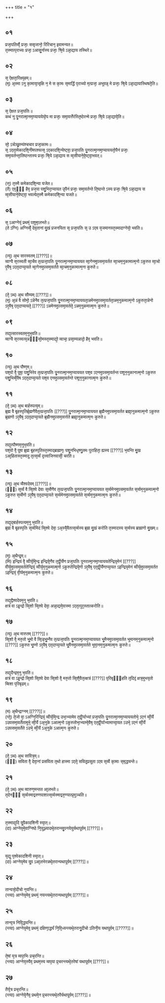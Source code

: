 +++
title = "१"

+++
## ०१
प्रजा᳘पतिर्व्वै᳘ प्रजाः᳘ ससृजानो᳘ रिरिचान᳘ इवामन्यत॥  
त᳘स्मात्प᳘राच्यः प्रजा᳘ ऽआसु᳘र्नास्य प्रजाः᳘ श्रि᳘ये ऽन्ना᳘द्याय तस्थिरे॥  
## ०२
स᳘ ऐक्षता᳘रिक्ष्य᳘हम्॥  
(म᳘) अ᳘स्मा ऽनु का᳘माया᳘सृक्षि न᳘ मे स का᳘मः स᳘मार्द्धि प᳘राच्यो म᳘त्प्रजा᳘ अभूवन्न᳘ मे प्रजाः᳘ श्रि᳘ये ऽन्ना᳘द्यायास्थिषते᳘ति॥  
## ०३
स᳘ ऐक्षत प्रजा᳘पतिः॥  
कथं नु पु᳘नरात्मा᳘नमा᳘प्याययेयो᳘प मा प्रजाः᳘ समा᳘वर्त्तेरंस्ति᳘ष्ठेरन्मे प्रजाः᳘ श्रि᳘ये ऽन्ना᳘द्याये᳘ति॥  
## ०४
सो᳘ ऽर्चञ्छ्रा᳘म्यंश्चचार प्रजा᳘कामः॥  
स᳘ ऽएता᳘मेकादशि᳘नीमपश्यत्स᳘ ऽएकादशि᳘न्येष्ट्वा᳘ प्रजा᳘पतिः पु᳘नरात्मा᳘नमा᳘प्याययतो᳘पैनं प्रजाः᳘ समा᳘वर्तन्ता᳘तिष्ठन्तास्य प्रजाः᳘ श्रि᳘ये ऽन्ना᳘द्याय स व्व᳘सीयाने᳘वे᳘ष्ट्वा᳘भवत्॥  
## ०५
(त्त᳘) त᳘स्मै कमेकादशि᳘न्या यजेत॥  
(तै) एव᳘ᳫं᳘ हैव᳘ प्रज᳘या पशु᳘भिरा᳘प्यायत उ᳘पैनं प्रजाः᳘ समा᳘वर्तन्ते ति᳘ष्ठन्ते ऽस्य प्रजाः᳘ श्रि᳘ये ऽन्ना᳘द्याय स व्व᳘सीयाने᳘वेष्ट्वा᳘ भवत्येत᳘स्मै कमेकादशि᳘न्या यजते॥  
## ०६
स᳘ ऽआग्नेयं᳘ प्रथमं᳘ पशुमा᳘लभते॥  
(ते ऽग्नि) अग्निर्व्वै᳘ देव᳘तानां मु᳘खं प्रजनयिता स᳘ प्रजा᳘पतिः स᳘ उ ऽएव य᳘जमानस्त᳘स्मादाग्नेयो᳘ भवति॥  
## ०७
(त्य᳘) अ᳘थ सारस्वतम् [[???]]॥  
व्वाग्वै स᳘रस्वती व्वा᳘चैव त᳘त्प्रजा᳘पतिः पु᳘नरात्मा᳘नमा᳘प्याययत व्वा᳘गेनमुपसमा᳘वर्तत व्वा᳘चम᳘नुकामात्म᳘नो ऽकुरुत व्वा᳘चो ए᳘वैष᳘ ऽएत᳘दाप्या᳘यते व्वा᳘गेनमुपसमा᳘वर्तते व्वा᳘चम᳘नुकामात्म᳘ना कुरुते॥  
## ०८
(ते᳘ ऽथ) अ᳘थ सौम्यम् [[???]]॥  
(म᳘) अ᳘न्नं वै सोमो᳘ ऽन्नेनैव त᳘त्प्रजा᳘पतिः पु᳘नरात्मा᳘नमा᳘प्याययता᳘न्नमेनमुपसमा᳘वर्तता᳘न्नम᳘नुकमात्म᳘नो ऽकुरुता᳘न्नेनो ऽए᳘वैष᳘ एत᳘दाप्यायते᳘ [[???]] ऽन्नमेनमुपसमा᳘वर्तते᳘ ऽन्नम᳘नुकमात्म᳘नः कुरुते॥  
## ०९
तद्य᳘त्सारस्वतम᳘नुभ᳘वति॥  
व्वाग्वै स᳘रस्वत्य᳘न्नᳫँ᳭सो᳘मस्त᳘स्माद्यो᳘ व्वाचा᳘ प्रसा᳘म्यन्नादो᳘ हैव᳘ भवति॥  
## १०
(त्य᳘) अ᳘थ पौष्ण᳘म्॥  
पश᳘वो वै᳘ पूषा᳘ पशु᳘भिरेव त᳘त्प्रजा᳘पतिः पु᳘नरात्मा᳘नमा᳘प्याययत पश᳘व ऽएनमुपसमा᳘वर्तन्त पशून᳘नुकानात्म᳘नो ऽकुरुत पशु᳘भिर्व्वे᳘वैष ऽएत᳘दाप्या᳘यते पश᳘व एनमुपसमा᳘वर्तन्ते पशून᳘नुकानात्म᳘नः कुरुते॥  
## ११
(ते᳘ ऽथ) अ᳘थ बार्हस्पत्य᳘म्॥  
ब्र᳘ह्म वै बृ᳘हस्प᳘तिर्ब्र᳘ह्मणैवैत᳘त्प्रजा᳘पतिः [[???]] पु᳘नरात्मा᳘नमा᳘प्याययत ब्र᳘ह्मैनमुपसमा᳘वर्तत ब्रह्मा᳘नुकमात्म᳘नो ऽकुरुत ब्र᳘ह्मणो ऽए᳘वैष᳘ ऽएत᳘दाप्या᳘यते ब्र᳘ह्मैनमुपसमा᳘वर्त्तते ब्रह्मा᳘नुकमात्म᳘नः कुरुते॥  
## १२
तद्य᳘त्पौष्णम᳘नुभ᳘वति॥  
पश᳘वो वै᳘ पूषा ब्र᳘ह्म बृ᳘हस्प᳘तिस्त᳘स्माद्ब्राह्मणः᳘ पशू᳘नभिधृष्णु᳘तमः पुराहिता᳘ ह्यस्य [[???]] भ᳘वन्ति मु᳘ख ऽआ᳘हितास्त᳘स्मादु त᳘त्स᳘र्व्वं द᳘त्त्वाजिनवासी᳘ चरति॥  
## १३
(त्य᳘) अ᳘थ व्वैश्वदेवम् [[???]]॥  
(ᳫं᳭) स᳘र्व्वं वै व्वि᳘श्वे देवाः स᳘र्व्वेणैव त᳘त्प्रजा᳘पतिः पु᳘नरात्मा᳘नमा᳘प्याययत स᳘र्व्वमेनमुपसमा᳘वर्तत स᳘र्व्वम᳘नुकमात्म᳘नो ऽकुरुत स᳘र्व्वेणो ऽए᳘वैष᳘ एत᳘दाप्या᳘यते स᳘र्व्वमेनमुपसमा᳘वर्तते स᳘र्व्वम᳘नुकमात्म᳘नः कुरुते॥  
## १४
तद्य᳘द्बार्हस्पत्यम᳘नु भ᳘वति॥  
ब्र᳘ह्म वै बृ᳘हस्प᳘तिः स᳘र्व्वमिदं व्वि᳘श्वे देवा᳘ ऽअ᳘स्यै᳘वैतत्स᳘र्व्वस्य ब्र᳘ह्म मु᳘खं करोति त᳘स्मादस्य स᳘र्व्वस्य ब्राह्मणो मु᳘खम्॥  
## १५
(म᳘) अ᳘थैन्द्र᳘म्॥  
(मि) इन्द्रियं वै᳘ व्वीर्य᳘मि᳘न्द्र इन्द्रिये᳘णैव त᳘द्वी᳘र्येण प्रजा᳘पतिः पुनरात्मा᳘नमा᳘प्याययतेन्द्रिय᳘मेनं [[???]] वीर्य᳘मुपसमा᳘वर्ततेन्द्रियं᳘ व्वीर्य᳘म᳘नुकमात्म᳘नो ऽकुरुतेन्द्रिये᳘णो ऽए᳘वैष᳘ एत᳘द्वी᳘र्येणाप्या᳘यत ऽइन्द्रिय᳘मेनं व्वीर्य᳘मुपसमा᳘वर्तत ऽइन्द्रियं᳘ वी᳘र्यम᳘नुकमात्म᳘नः कुरुते॥  
## १६
तद्य᳘द्वैश्वदेवम᳘नु भ᳘वति॥  
क्षत्रं वा ऽइ᳘न्द्रो व्वि᳘शो व्वि᳘श्वे देवा᳘ अन्ना᳘द्यमे᳘वास्मा ऽएत᳘त्पुर᳘स्तात्करोति॥  
## १७
(त्य᳘) अ᳘थ मारुतम् [[???]]॥  
व्वि᳘शो वै᳘ मरु᳘तो भू᳘मो वै व्वि᳘ड्भू᳘म्नैव त᳘त्प्रजा᳘पतिः पु᳘नरात्मा᳘नमा᳘प्याययत भू᳘मैनमुपसमा᳘वर्तत भूमानम᳘नुकमात्म᳘नो [[???]] ऽकुरुत भू᳘म्नो ऽए᳘वैष᳘ एत᳘दाप्या᳘यते भू᳘मैनमुपसमा᳘वर्तते भूमा᳘नम᳘नुकमात्म᳘नः कुरुते॥  
## १८
तद्य᳘दैन्द्रम᳘नु भ᳘वति॥  
क्षत्रं वा ऽइ᳘न्द्रो व्वि᳘शो व्वि᳘श्वे देवा व्वि᳘शो वै᳘ मरु᳘तो व्वि᳘शै᳘वैत᳘त्क्षत्रं [[???]] प᳘रिबृᳫं᳭हति त᳘दिदं᳘ क्षत्र᳘मुभय᳘तो व्विशा प᳘रिबृढम्॥  
## १९
(म) अ᳘थैन्द्राग्नम् [[???]]॥  
(न्ते᳘) ते᳘जो वा᳘ ऽअग्नि᳘रिन्द्रियं᳘ व्वीर्य᳘मि᳘न्द्र उभा᳘भ्यामेव त᳘द्वी᳘र्याभ्यां प्रजा᳘पतिः पु᳘नरात्मा᳘नमा᳘प्याययतोभे᳘ ऽएनं व्वी᳘र्ये ऽउपसमा᳘वर्तेतामुभे᳘ व्वी᳘र्ये ऽअ᳘नुके ऽआत्म᳘नो ऽकुरुतोभा᳘भ्याम्वे᳘वैष᳘ एत᳘द्वी᳘र्याभ्यामाप्या᳘यत ऽउभे᳘ ऽएनं व्वी᳘र्ये ऽउपसमा᳘वर्तेते ऽउभे᳘ व्वी᳘र्ये ऽअ᳘नुके ऽआत्म᳘नः कुरुते॥  
## २०
(ते᳘ ऽथ) अ᳘थ सावित्र᳘म्॥  
(ᳫं᳭) सविता वै᳘ देवा᳘नां प्रसविता त᳘थो हास्मा ऽएते᳘ सवितृ᳘प्रसूता ऽएव स᳘र्व्वे का᳘माः स᳘मृद्ध्यन्ते॥  
## २१
(ते᳘ ऽथ) अ᳘थ व्वारुण᳘मन्तत आ᳘लभते॥  
त᳘देनᳫं᳭ स᳘र्व्वस्माद्वरुणपाशात्स᳘र्व्वस्माद्वरु᳘ण्यात्प्र᳘मुञ्चति॥  
## २२
त᳘स्माद्य᳘दि यू᳘पैकादशिनी स्या᳘त्॥  
(दा) आग्नेय᳘मे᳘वाग्निष्ठे नि᳘युञ्ज्यादथे᳘तरान्व्यु᳘पनयेयुर्यथापूर्वम् [[???]]॥  
## २३
य᳘द्यु प᳘श्वेकादशिनी स्या᳘त्॥  
(दा) आग्नेय᳘मेव यू᳘प ऽआ᳘लभेरन्नथे᳘तरान्यथापूर्वम् [[???]]॥  
## २४
तान्यत्रो᳘दीचो न᳘यन्ति॥  
(न्त्या) आग्नेय᳘मेव᳘ प्रथमं᳘ नयन्त्यथे᳘तरान्यथापूर्वम् [[???]]॥  
## २५
तान्य᳘त्र निवि᳘द्ध्यन्ति॥  
(न्त्या) आग्नेय᳘मेव᳘ प्रथमं᳘ दक्षिणा᳘र्द्ध्यं नि᳘वि᳘ध्यन्त्यथे᳘तरानु᳘दीचो ऽतिनी᳘य यथापूर्वम् [[????]]॥  
## २६
ते᳘षां य᳘त्र व्वपा᳘भिः प्रच᳘रन्ति॥  
(न्त्या) आग्नेय᳘स्यैव᳘ प्रथम᳘स्य व्वप᳘या प्र᳘चरन्त्यथे᳘तरेषां यथापूर्वम् [[???]]॥  
## २७
तैर्य᳘त्र प्रच᳘रन्ति॥  
(न्त्या) आग्नेये᳘नैव᳘ प्रथमे᳘न प्र᳘चरन्त्यथे᳘तरैर्यथापूर्वम् [[???]]॥  
